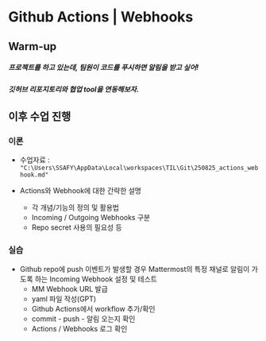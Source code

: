 # Github Actions | Webhooks



## Warm-up

##### 프로젝트를 하고 있는데, 팀원이 코드를 푸시하면 알림을 받고 싶어!

##### 깃허브 리포지토리와 협업 tool을 연동해보자.



## 이후 수업 진행

### 이론

- 수업자료 : `"C:\Users\SSAFY\AppData\Local\workspaces\TIL\Git\250825_actions_webhook.md"`

- Actions와 Webhook에 대한 간략한 설명
  - 각 개념/기능의 정의 및 활용법
  - Incoming / Outgoing Webhooks 구분
  - Repo secret 사용의 필요성 등



### 실습

- Github repo에 push 이벤트가 발생할 경우 Mattermost의 특정 채널로 알림이 가도록 하는 Incoming Webhook 설정 및 테스트
  - MM Webhook URL 발급
  - yaml 파일 작성(GPT)
  - Github Actions에서 workflow 추가/확인
  - commit - push - 알림 오는지 확인
  - Actions / Webhooks 로그 확인